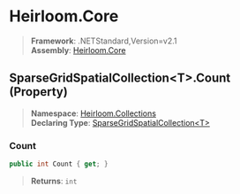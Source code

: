 # Heirloom.Core

> **Framework**: .NETStandard,Version=v2.1  
> **Assembly**: [Heirloom.Core][0]

## SparseGridSpatialCollection\<T>.Count (Property)

> **Namespace**: [Heirloom.Collections][0]  
> **Declaring Type**: [SparseGridSpatialCollection\<T>][1]

### Count

```cs
public int Count { get; }
```

> **Returns**: `int`

[0]: ../../../Heirloom.Core.md
[1]: ../SparseGridSpatialCollection[T].md
